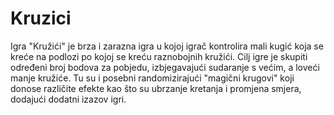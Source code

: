 # Kruzici
Igra "Kružići" je brza i zarazna igra u kojoj igrač kontrolira mali kugić koja se kreće na podlozi po kojoj se kreću raznobojnih kružići. Cilj igre je skupiti određeni broj bodova za pobjedu, 
izbjegavajući sudaranje s većim, a loveći manje kružiće. Tu su i posebni randomizirajući "magični krugovi" koji donose različite efekte kao što su ubrzanje kretanja i promjena smjera, dodajući dodatni izazov igri.





